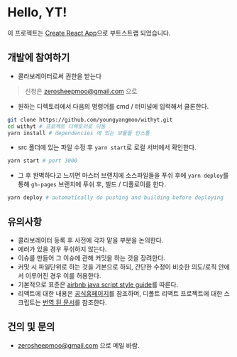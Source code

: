 # Hello, YT!

이 프로젝트는 [Create React App](https://github.com/facebook/create-react-app)으로 부트스트랩 되었습니다.

## 개발에 참여하기

- 콜라보레이터로써 권한을 받는다
> 신청은 zerosheepmoo@gmail.com 으로

- 원하는 디렉토리에서 다음의 명령어를 cmd / 터미널에 입력해서 클론한다.
```bash
git clone https://github.com/youngyangmoo/withyt.git 
cd withyt # 프로젝트 디렉토리로 이동
yarn install # dependencies 에 있는 모듈들 인스톨
```

- src 폴더에 있는 파일 수정 후 `yarn start`로 로컬 서버에서 확인한다.
```bash
yarn start # port 3000 
```

-  그 후 완벽하다고 느끼면 마스터 브랜치에 소스파일들을 푸쉬 후에 `yarn deploy`를 통해 `gh-pages` 브랜치에 푸쉬 후, 빌드 / 디플로이를 한다.

``` bash
yarn deploy # automatically do pushing and building before deploying
```

## 유의사항

- 콜라보레이터 등록 후 사전에 각자 맡을 부분을 논의한다.
- 에러가 있을 경우 푸쉬하지 않는다.
- 이슈를 만들어 그 이슈에 관해 커밋을 하는 것을 장려한다.
- 커밋 시 파일단위로 하는 것을 기본으로 하되, 간단한 수정이 비슷한 의도/로직 안에서 이루어진 경우 이를 허용한다.
- 기본적으로 표준은 [airbnb java script style guide]("https://github.com/airbnb/javascript")를 따른다.
- 리액트에 대한 내용은 [공식홈페이지]("https://reactjs.org/")를 참조하며, 디폴트 리액트 프로젝트에 대한 스크립트는 [번역 된 문서]("./aboutReact.md")를 참조한다.

## 건의 및 문의

- zerosheepmoo@gmail.com 으로 메일 바람.